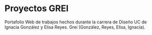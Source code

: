 # Proyectos GREI
Portafolio Web de trabajos hechos durante la carrera de Diseño UC de Ignacia González y Elisa Reyes. 
Grei (González, Reyes, Elisa, Ignacia).
